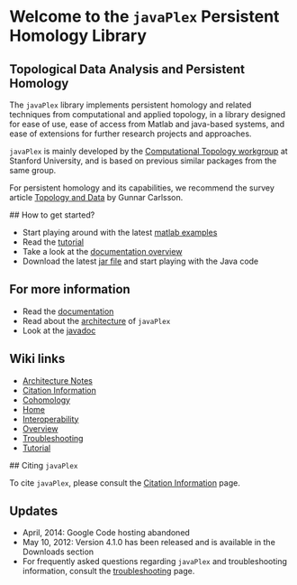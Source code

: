 # Welcome to the `javaPlex` Persistent Homology Library 

## Topological Data Analysis and Persistent Homology 

The `javaPlex` library implements persistent homology and related techniques from computational and applied topology, in a library designed for ease of use, ease of access from Matlab and java-based systems, and ease of extensions for further research projects and approaches.

`javaPlex` is mainly developed by the [Computational Topology workgroup](http://comptop.stanford.edu) at Stanford University, and is based on previous similar packages from the same group.

For persistent homology and its capabilities, we recommend the survey article [Topology and Data](http://www.ams.org/journals/bull/2009-46-02/S0273-0979-09-01249-X/S0273-0979-09-01249-X.pdf) by Gunnar Carlsson.

## How to get started?
  
* Start playing around with the latest [matlab examples](https://github.com/javaplex/javaplex/blob/master/dist/matlab-examples-4.2.0.tar.gz)
* Read the [tutorial](https://github.com/javaplex/javaplex/blob/master/reports/javaplex_tutorial/javaplex_tutorial.pdf)
* Take a look at the [documentation overview](https://github.com/javaplex/javaplex/wiki/Overview)
* Download the latest [jar file](https://github.com/javaplex/javaplex/blob/master/dist/javaplex-4.2.0.jar) and start playing with the Java code

## For more information

* Read the [documentation](https://github.com/javaplex/javaplex/wiki/Overview)
* Read about the [architecture](https://github.com/javaplex/javaplex/wiki/Architecture-Notes) of `javaPlex`
* Look at the [javadoc](http://javaplex.github.io/javaplex/doc.4.2.0/)

## Wiki links

* [Architecture Notes](https://github.com/javaplex/javaplex/wiki/Architecture-Notes)
* [Citation Information](https://github.com/javaplex/javaplex/wiki/Citation-Information)
* [Cohomology](https://github.com/javaplex/javaplex/wiki/)
* [Home](https://github.com/javaplex/javaplex/wiki/Home)
* [Interoperability](https://github.com/javaplex/javaplex/wiki/Interoperability)
* [Overview](https://github.com/javaplex/javaplex/wiki/Overview)
* [Troubleshooting](https://github.com/javaplex/javaplex/wiki/Troubleshooting)
* [Tutorial](https://github.com/javaplex/javaplex/wiki/Tutorial)


## Citing `javaPlex`

To cite `javaPlex`, please consult the [Citation Information](https://github.com/javaplex/javaplex/wiki/Citation-Information) page.

## Updates
  
* April, 2014: Google Code hosting abandoned
* May 10, 2012: Version 4.1.0 has been released and is available in the Downloads section
* For frequently asked questions regarding `javaPlex` and troubleshooting information, consult the [troubleshooting](https://github.com/javaplex/javaplex/wiki/Troubleshooting) page.
